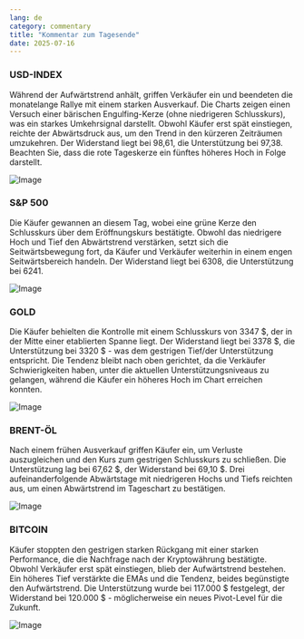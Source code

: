```yaml
---
lang: de
category: commentary
title: "Kommentar zum Tagesende"
date: 2025-07-16
---
```


### USD-INDEX

Während der Aufwärtstrend anhält, griffen Verkäufer ein und beendeten die monatelange Rallye mit einem starken Ausverkauf. Die Charts zeigen einen Versuch einer bärischen Engulfing-Kerze (ohne niedrigeren Schlusskurs), was ein starkes Umkehrsignal darstellt. Obwohl Käufer erst spät einstiegen, reichte der Abwärtsdruck aus, um den Trend in den kürzeren Zeiträumen umzukehren. Der Widerstand liegt bei 98,61, die Unterstützung bei 97,38. Beachten Sie, dass die rote Tageskerze ein fünftes höheres Hoch in Folge darstellt.

![Image](https://markleighedu.github.io/img/Jul-2025/16-Jul-2025/usdindex.jpg)

### S&P 500

Die Käufer gewannen an diesem Tag, wobei eine grüne Kerze den Schlusskurs über dem Eröffnungskurs bestätigte. Obwohl das niedrigere Hoch und Tief den Abwärtstrend verstärken, setzt sich die Seitwärtsbewegung fort, da Käufer und Verkäufer weiterhin in einem engen Seitwärtsbereich handeln. Der Widerstand liegt bei 6308, die Unterstützung bei 6241.

![Image](https://markleighedu.github.io/img/Jul-2025/16-Jul-2025/sp500.jpg)

### GOLD

Die Käufer behielten die Kontrolle mit einem Schlusskurs von 3347 $, der in der Mitte einer etablierten Spanne liegt. Der Widerstand liegt bei 3378 $, die Unterstützung bei 3320 $ - was dem gestrigen Tief/der Unterstützung entspricht. Die Tendenz bleibt nach oben gerichtet, da die Verkäufer Schwierigkeiten haben, unter die aktuellen Unterstützungsniveaus zu gelangen, während die Käufer ein höheres Hoch im Chart erreichen konnten.

![Image](https://markleighedu.github.io/img/Jul-2025/16-Jul-2025/gold.jpg)

### BRENT-ÖL

Nach einem frühen Ausverkauf griffen Käufer ein, um Verluste auszugleichen und den Kurs zum gestrigen Schlusskurs zu schließen. Die Unterstützung lag bei 67,62 $, der Widerstand bei 69,10 $. Drei aufeinanderfolgende Abwärtstage mit niedrigeren Hochs und Tiefs reichten aus, um einen Abwärtstrend im Tageschart zu bestätigen.

![Image](https://markleighedu.github.io/img/Jul-2025/16-Jul-2025/brentoil.jpg)

### BITCOIN

Käufer stoppten den gestrigen starken Rückgang mit einer starken Performance, die die Nachfrage nach der Kryptowährung bestätigte. Obwohl Verkäufer erst spät einstiegen, blieb der Aufwärtstrend bestehen. Ein höheres Tief verstärkte die EMAs und die Tendenz, beides begünstigte den Aufwärtstrend. Die Unterstützung wurde bei 117.000 $ festgelegt, der Widerstand bei 120.000 $ - möglicherweise ein neues Pivot-Level für die Zukunft.

![Image](https://markleighedu.github.io/img/Jul-2025/16-Jul-2025/bitcoin.jpg)

